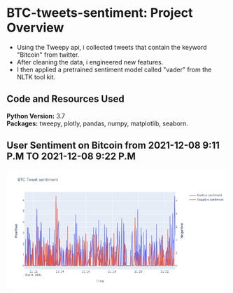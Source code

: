 # BTC-tweets-sentiment: Project Overview 
* Using the Tweepy api, i collected tweets that contain the keyword "Bitcoin" from twitter.
* After cleaning the data, i engineered new features.
* I then applied a pretrained sentiment model called "vader" from the NLTK tool kit.

## Code and Resources Used 
**Python Version:** 3.7  
**Packages:** tweepy, plotly, pandas, numpy, matplotlib, seaborn.

## User Sentiment on Bitcoin from 2021-12-08 9:11 P.M TO 2021-12-08 9:22 P.M
![alt text](https://github.com/johnmunachi22/BTC-tweets-sentiment/blob/main/newplot.png)

